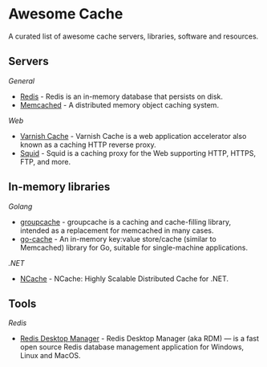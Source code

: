 # Awesome Cache

A curated list of awesome cache servers, libraries, software and resources.


## Servers

*General*
* [Redis](https://redis.io/) - Redis is an in-memory database that persists on disk.
* [Memcached](https://memcached.org/) - A distributed memory object caching system.

*Web*
* [Varnish Cache](https://varnish-cache.org/) - Varnish Cache is a web application accelerator also known as a caching HTTP reverse proxy.
* [Squid](http://www.squid-cache.org/) - Squid is a caching proxy for the Web supporting HTTP, HTTPS, FTP, and more.


## In-memory libraries

*Golang*
* [groupcache](https://github.com/golang/groupcache) - groupcache is a caching and cache-filling library, intended as a replacement for memcached in many cases.
* [go-cache](https://github.com/patrickmn/go-cache) - An in-memory key:value store/cache (similar to Memcached) library for Go, suitable for single-machine applications.


*.NET*
* [NCache](https://github.com/Alachisoft/NCache) - NCache: Highly Scalable Distributed Cache for .NET.


## Tools

*Redis*

* [Redis Desktop Manager](https://redisdesktop.com/) - Redis Desktop Manager (aka RDM) — is a fast open source Redis database management application for Windows, Linux and MacOS.

